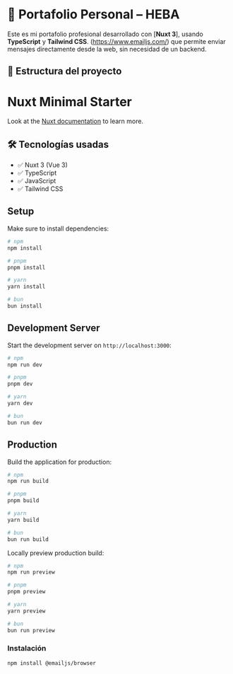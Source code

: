 # 💼 Portafolio Personal – HEBA

Este es mi portafolio profesional desarrollado con [**Nuxt 3**], usando **TypeScript** y **Tailwind CSS**. (https://www.emailjs.com/) que permite enviar mensajes directamente desde la web, sin necesidad de un backend.

## 🧱 Estructura del proyecto
# Nuxt Minimal Starter

Look at the [Nuxt documentation](https://nuxt.com/docs/getting-started/introduction) to learn more.

## 🛠️ Tecnologías usadas

- ✅ Nuxt 3 (Vue 3)
- ✅ TypeScript
- ✅ JavaScript
- ✅ Tailwind CSS

## Setup

Make sure to install dependencies:

```bash
# npm
npm install

# pnpm
pnpm install

# yarn
yarn install

# bun
bun install
```

## Development Server

Start the development server on `http://localhost:3000`:

```bash
# npm
npm run dev

# pnpm
pnpm dev

# yarn
yarn dev

# bun
bun run dev
```

## Production

Build the application for production:

```bash
# npm
npm run build

# pnpm
pnpm build

# yarn
yarn build

# bun
bun run build
```

Locally preview production build:

```bash
# npm
npm run preview

# pnpm
pnpm preview

# yarn
yarn preview

# bun
bun run preview
```

### Instalación

```bash
npm install @emailjs/browser


